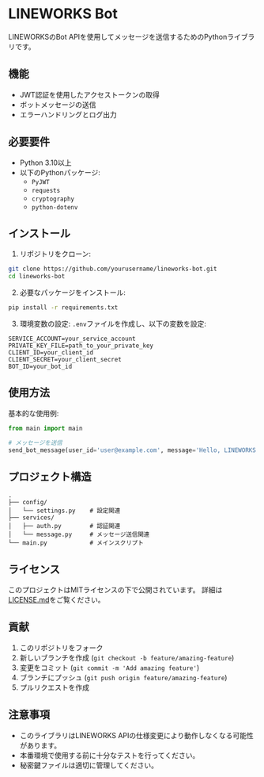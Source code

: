 # LINEWORKS Bot

LINEWORKSのBot APIを使用してメッセージを送信するためのPythonライブラリです。

## 機能

- JWT認証を使用したアクセストークンの取得
- ボットメッセージの送信
- エラーハンドリングとログ出力

## 必要要件

- Python 3.10以上
- 以下のPythonパッケージ:
  - `PyJWT`
  - `requests`
  - `cryptography`
  - `python-dotenv`

## インストール

1. リポジトリをクローン:
```bash
git clone https://github.com/yourusername/lineworks-bot.git
cd lineworks-bot
```

2. 必要なパッケージをインストール:
```bash
pip install -r requirements.txt
```

3. 環境変数の設定:
`.env`ファイルを作成し、以下の変数を設定:
```
SERVICE_ACCOUNT=your_service_account
PRIVATE_KEY_FILE=path_to_your_private_key
CLIENT_ID=your_client_id
CLIENT_SECRET=your_client_secret
BOT_ID=your_bot_id
```

## 使用方法

基本的な使用例:

```python
from main import main

# メッセージを送信
send_bot_message(user_id='user@example.com', message='Hello, LINEWORKS!')
```

## プロジェクト構造

```
.
├── config/
│   └── settings.py    # 設定関連
├── services/
│   ├── auth.py        # 認証関連
│   └── message.py     # メッセージ送信関連
└── main.py            # メインスクリプト
```

## ライセンス

このプロジェクトはMITライセンスの下で公開されています。
詳細は[LICENSE.md](LICENSE.md)をご覧ください。

## 貢献

1. このリポジトリをフォーク
2. 新しいブランチを作成 (`git checkout -b feature/amazing-feature`)
3. 変更をコミット (`git commit -m 'Add amazing feature'`)
4. ブランチにプッシュ (`git push origin feature/amazing-feature`)
5. プルリクエストを作成

## 注意事項

- このライブラリはLINEWORKS APIの仕様変更により動作しなくなる可能性があります。
- 本番環境で使用する前に十分なテストを行ってください。
- 秘密鍵ファイルは適切に管理してください。
